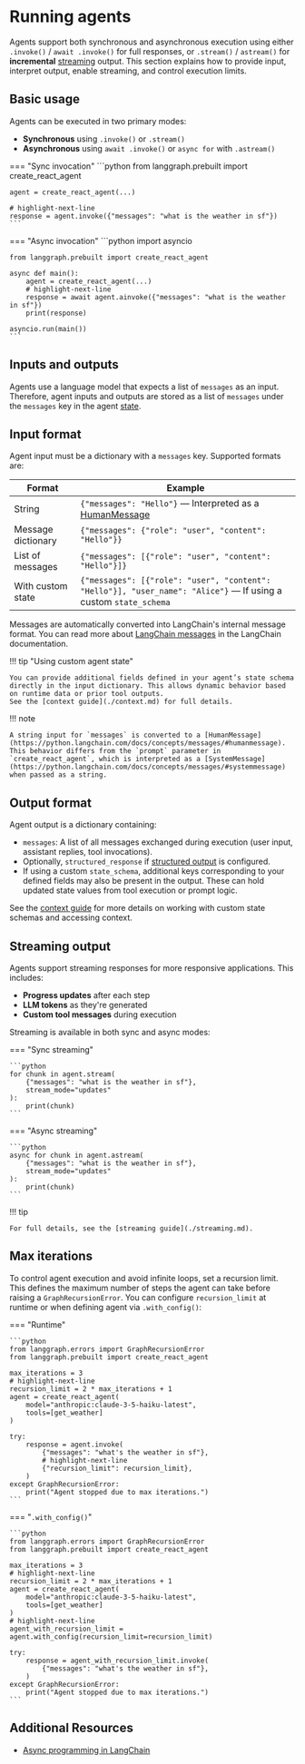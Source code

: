 # Running agents


Agents support both synchronous and asynchronous execution using either `.invoke()` / `await .invoke()` for full responses, or `.stream()` / `astream()` for **incremental** [streaming](#streaming) output. This section explains how to provide input, interpret output, enable streaming, and control execution limits.


## Basic usage

Agents can be executed in two primary modes:

- **Synchronous** using `.invoke()` or `.stream()`
- **Asynchronous** using `await .invoke()` or `async for` with `.astream()`

=== "Sync invocation"
    ```python
    from langgraph.prebuilt import create_react_agent

    agent = create_react_agent(...)

    # highlight-next-line
    response = agent.invoke({"messages": "what is the weather in sf"})
    ```

=== "Async invocation"
    ```python
    import asyncio

    from langgraph.prebuilt import create_react_agent

    async def main():
        agent = create_react_agent(...)
        # highlight-next-line
        response = await agent.ainvoke({"messages": "what is the weather in sf"})
        print(response)

    asyncio.run(main())
    ```

## Inputs and outputs

Agents use a language model that expects a list of `messages` as an input. Therefore, agent inputs and outputs are stored as a list of `messages` under the `messages` key in the agent [state](../concepts/low_level.md#working-with-messages-in-graph-state).

## Input format

Agent input must be a dictionary with a `messages` key. Supported formats are:

| Format             | Example                                                                                                                       |
|--------------------|-------------------------------------------------------------------------------------------------------------------------------|
| String             | `{"messages": "Hello"}`  — Interpreted as a [HumanMessage](https://python.langchain.com/docs/concepts/messages/#humanmessage) |
| Message dictionary | `{"messages": {"role": "user", "content": "Hello"}}`                                                                          |
| List of messages   | `{"messages": [{"role": "user", "content": "Hello"}]}`                                                                        |
| With custom state  | `{"messages": [{"role": "user", "content": "Hello"}], "user_name": "Alice"}` — If using a custom `state_schema`               |

Messages are automatically converted into LangChain's internal message format. You can read
more about [LangChain messages](https://python.langchain.com/docs/concepts/messages/#langchain-messages) in the LangChain documentation.

!!! tip "Using custom agent state"

    You can provide additional fields defined in your agent’s state schema directly in the input dictionary. This allows dynamic behavior based on runtime data or prior tool outputs.  
    See the [context guide](./context.md) for full details.

!!! note

    A string input for `messages` is converted to a [HumanMessage](https://python.langchain.com/docs/concepts/messages/#humanmessage). This behavior differs from the `prompt` parameter in `create_react_agent`, which is interpreted as a [SystemMessage](https://python.langchain.com/docs/concepts/messages/#systemmessage) when passed as a string.


## Output format

Agent output is a dictionary containing:

- `messages`: A list of all messages exchanged during execution (user input, assistant replies, tool invocations).
- Optionally, `structured_response` if [structured output](./agents.md#structured-output) is configured.
- If using a custom `state_schema`, additional keys corresponding to your defined fields may also be present in the output. These can hold updated state values from tool execution or prompt logic.

See the [context guide](./context.md) for more details on working with custom state schemas and accessing context.

## Streaming output

Agents support streaming responses for more responsive applications. This includes:

- **Progress updates** after each step
- **LLM tokens** as they're generated
- **Custom tool messages** during execution

Streaming is available in both sync and async modes:

=== "Sync streaming"

    ```python
    for chunk in agent.stream(
        {"messages": "what is the weather in sf"},
        stream_mode="updates"
    ):
        print(chunk)
    ```

=== "Async streaming"

    ```python
    async for chunk in agent.astream(
        {"messages": "what is the weather in sf"},
        stream_mode="updates"
    ):
        print(chunk)
    ```

!!! tip

    For full details, see the [streaming guide](./streaming.md).

## Max iterations

To control agent execution and avoid infinite loops, set a recursion limit. This defines the maximum number of steps the agent can take before raising a `GraphRecursionError`. You can configure `recursion_limit` at runtime or when defining agent via `.with_config()`:

=== "Runtime"

    ```python
    from langgraph.errors import GraphRecursionError
    from langgraph.prebuilt import create_react_agent

    max_iterations = 3
    # highlight-next-line
    recursion_limit = 2 * max_iterations + 1
    agent = create_react_agent(
        model="anthropic:claude-3-5-haiku-latest",
        tools=[get_weather]
    )

    try:
        response = agent.invoke(
            {"messages": "what's the weather in sf"},
            # highlight-next-line
            {"recursion_limit": recursion_limit},
        )
    except GraphRecursionError:
        print("Agent stopped due to max iterations.")
    ```

=== "`.with_config()`"

    ```python
    from langgraph.errors import GraphRecursionError
    from langgraph.prebuilt import create_react_agent

    max_iterations = 3
    # highlight-next-line
    recursion_limit = 2 * max_iterations + 1
    agent = create_react_agent(
        model="anthropic:claude-3-5-haiku-latest",
        tools=[get_weather]
    )
    # highlight-next-line
    agent_with_recursion_limit = agent.with_config(recursion_limit=recursion_limit)

    try:
        response = agent_with_recursion_limit.invoke(
            {"messages": "what's the weather in sf"},
        )
    except GraphRecursionError:
        print("Agent stopped due to max iterations.")
    ```

## Additional Resources

* [Async programming in LangChain](https://python.langchain.com/docs/concepts/async)
